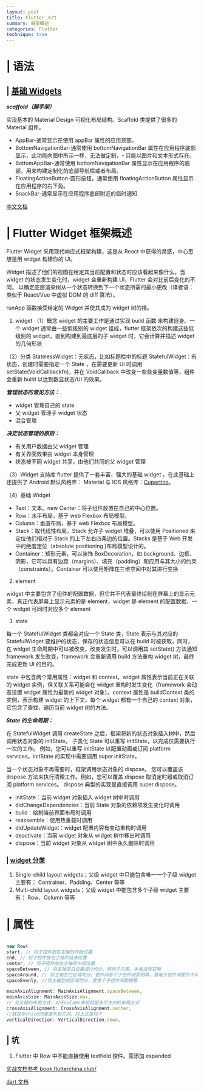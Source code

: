 ```yaml
---
layout: post
title: Flutter 入门
summary: 框架概述
categories: Flutter
technique: true
---
```


# | 语法

## | [基础 Widgets](https://flutterchina.club/widgets/basics/)

**_scaffold（脚手架）_**

实现基本的 Material Design 可视化布局结构。Scaffold 类提供了很多的 Material 组件。

- AppBar-通常显示在使用 appBar 属性的应用顶部。
- BottomNavigationBar-通常使用 bottomNavigationBar 属性在应用程序底部显示，此功能向图中所示一样，无法做定制，- 只能以图片和文本形式存在。
- BottomAppBar-通常使用 bottomNavigationBar 属性显示在应用程序的底部，用来构建定制化的底部导航栏或者布局。
- FloatingActionButton-圆形按钮，通常使用 floatingActionButton 属性显示在应用程序的右下角。
- SnackBar-通常显示在应用程序底部附近的临时通知

[中文文档](https://flutterchina.club/get-started/codelab/)

# | Flutter Widget 框架概述

Flutter Widget 采用现代响应式框架构建，这是从 React 中获得的灵感，中心思想是用 widget 构建你的 UI。

Widget 描述了他们的视图在给定其当前配置和状态时应该看起来像什么。当 widget 的状态发生变化时，widget 会重新构建 UI，Flutter 会对比前后变化的不同， 以确定底层渲染树从一个状态转换到下一个状态所需的最小更改（译者语：类似于 React/Vue 中虚拟 DOM 的 diff 算法）。

runApp 函数接受给定的 Widget 并使其成为 widget 树的根。

1. widget
   （1）概念
   widget 的主要工作是通过实现 build 函数 来构建自身。一个 widget 通常由一些低级别的 widget 组成，flutter 框架依次的构建这些低级别的 widget，直到构建到最底层的子 widget 时，它会计算并描述 widget 的几何形状

（2）分类
StatelessWidget：无状态，比如标题栏中的标题
StatefulWidget：有状态，创建时需要指定一个 State ，在需要更新 UI 时调用 setState(VoidCallbackfn)，并在 VoidCallback 中改变一些些变量数值等，组件会重新 build 以达到数显状态/UI 的效果。

**_管理状态的常见方法：_**

- widget 管理自己的 state
- 父 widget 管理子 widget 状态
- 混合管理

**_决定状态管理的原则：_**

- 有关用户数据由父 widget 管理
- 有关界面效果由 widget 本身管理
- 状态被不同 widget 共享，由他们共同的父 widget 管理

（3）Widget 支持库
flutter 提供了一套丰富、强大的基础 widget ，在此基础上还提供了 Android 默认风格库： Material 与 IOS 风格库：[Cupertino](https://flutterchina.club/widgets/cupertino/)。

（4）基础 Widget

- Text：文本。new Center：将子组件放置在自己的中心位置。
- Row：水平布局，基于 web Flexbox 布局模型。
- Column：垂直布局，基于 web Flexbox 布局模型。
- Stack：取代线性布局，Stack 允许子 widget 堆叠，可以使用 Positioned 来定位他们相对于 Stack 的上下左右四条边的位置。Stacks 是基于 Web 开发中的绝度定位（absolute positioning )布局模型设计的。
- Container：矩形元素，可以装饰 BoxDecoration，如 background、边框、阴影，它可以具有边距（margins）、填充（padding）和应用与其大小的约束（constraints）。Container 可以使用矩阵在三维空间中对其进行变换

2. element

widget 中主要包含了组件的配置数据，但它并不代表最终绘制在屏幕上的显示元素，真正代表屏幕上显示元素的是 element，widget 是 element 的配置数据，一个 widget 可同时对应多个 element

3. state

每一个 StatefulWidget 类都会对应一个 State 类，State 表示与其对应的 StatefulWidget 要维护的状态，保存的状态信息可以在 build 时被获取，同时，在 widget 生命周期中可以被改变，改变发生时，可以调用其 setState() 方法通知 framework 发生改变，framework 会重新调用 build 方法重构 widget 树，最终完成更新 UI 的目的。

state 中包含两个常用属性：widget 和 context。widget 属性表示当前正在关联的 widget 实例，但关联关系可能会在 widget 重构时发生变化（framework 会动态设置 widget 属性为最新的 widget 对象）。context 属性是 buildContext 类的实例，表示构建 widget 的上下文，每个 widget 都有一个自己的 context 对象，它包含了查找、遍历当前 widget 树的方法。

**_State 的生命周期：_**

在 StatefulWidget 调用 createState 之后，框架将新的状态对象插入树中，然后调用状态对象的 initState。 子类化 State 可以重写 initState，以完成仅需要执行一次的工作。 例如，您可以重写 initState 以配置动画或订阅 platform services。initState 的实现中需要调用 super.initState。

当一个状态对象不再需要时，框架调用状态对象的 dispose。 您可以覆盖该 dispose 方法来执行清理工作。例如，您可以覆盖 dispose 取消定时器或取消订阅 platform services。 dispose 典型的实现是直接调用 super.dispose。

- initState：当前 widget 对象插入 widget 树中时调用
- didChangeDependencies：当前 State 对象的依赖项发生变化时调用
- build：绘制当前界面布局时调用
- reassemble：使用热重载时调用
- didUpdateWidget：widget 配置内容有变动重构时调用
- deactivate：当前 widget 对象从 widget 树中移出时调用
- dispose：当前 widget 对象从 widget 树中永久删除时调用

### | [widget 分类](https://flutter.dev/docs/development/ui/widgets/layout)

1. Single-child layout widgets；父级 widget 中只能包含唯一一个子级 widget
   主要有： Contrainer、Padding、Center 等等
2. Multi-child layout widgets；父级 widget 中能包含多个子级 widget
   主要有： Row、Column 等等

# | 属性

```javascript

new Row(
start, // 将子控件放在主轴的开始位置
end, // 将子控件放在主轴的结束位置
center, // 将子控件放在主轴的中间位置
spaceBetween, // 将主轴空白位置进行均分，排列子元素，手尾没有空隙
spaceAround, // 将主轴空白区域均分，使中间各个子控件间距相等，首尾子控件间距为中间子控件间距的一半
spaceEvenly, //将主轴空白区域均分，使各个子控件间距相等

mainAxisAlignment: MainAxisAlignment.spaceBetween,
mainAxisSize: MainAxisSize.max,
// 交叉轴的布局方式，对于column来说就是水平方向的布局方式
crossAxisAlignment: CrossAxisAlignment.center,
//就是字child的垂直布局方向，向上还是向下
verticalDirection: VerticalDirection.down,
```

## | 坑

1. Flutter 中 Row 中不能直接使用 textfield 控件。需添加 expanded

[实战文档参考 book.flutterchina.club/](https://book.flutterchina.club/chapter3/flutter_widget_intro.html)

[dart 文档](https://dart.cn/guides/language/language-tour)
